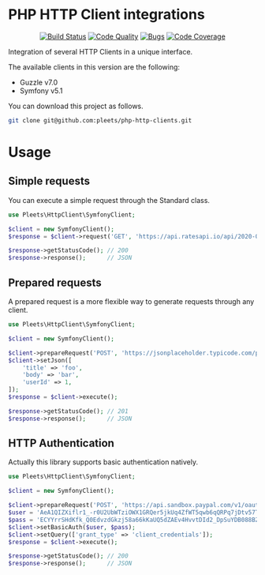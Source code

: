 # PHP HTTP Client integrations

<p align="center">
<a href="https://travis-ci.org/pleets/php-http-clients"><img src="https://travis-ci.org/pleets/php-http-clients.svg?branch=master" alt="Build Status"></a>
<a href="https://scrutinizer-ci.com/g/pleets/php-http-clients"><img src="https://img.shields.io/scrutinizer/g/pleets/php-http-clients.svg" alt="Code Quality"></a>
<a href="https://sonarcloud.io/dashboard?id=pleets_php-http-clients"><img src="https://sonarcloud.io/api/project_badges/measure?project=pleets_php-http-clients&metric=security_rating" alt="Bugs"></a>
<a href="https://scrutinizer-ci.com/g/pleets/php-http-clients/?branch=master"><img src="https://scrutinizer-ci.com/g/pleets/php-http-clients/badges/coverage.png?b=master" alt="Code Coverage"></a>
</p>

Integration of several HTTP Clients in a unique interface.

The available clients in this version are the following:

- Guzzle v7.0
- Symfony v5.1

You can download this project as follows.

```bash
git clone git@github.com:pleets/php-http-clients.git
```

# Usage

## Simple requests

You can execute a simple request through the Standard class. 

```php
use Pleets\HttpClient\SymfonyClient;

$client = new SymfonyClient();
$response = $client->request('GET', 'https://api.ratesapi.io/api/2020-07-24/?base=USD');

$response->getStatusCode(); // 200
$response->response();      // JSON
```

## Prepared requests

A prepared request is a more flexible way to generate requests through any client.

```php
use Pleets\HttpClient\SymfonyClient;

$client = new SymfonyClient();

$client->prepareRequest('POST', 'https://jsonplaceholder.typicode.com/posts');
$client->setJson([
    'title' => 'foo',
    'body' => 'bar',
    'userId' => 1,
]);
$response = $client->execute();

$response->getStatusCode(); // 201
$response->response();      // JSON
```

## HTTP Authentication

Actually this library supports basic authentication natively.

```php
use Pleets\HttpClient\SymfonyClient;

$client = new SymfonyClient();

$client->prepareRequest('POST', 'https://api.sandbox.paypal.com/v1/oauth2/token');
$user = 'AeA1QIZXiflr1_-r0U2UbWTziOWX1GRQer5jkUq4ZfWT5qwb6qQRPq7jDtv57TL4POEEezGLdutcxnkJ';
$pass = 'ECYYrrSHdKfk_Q0EdvzdGkzj58a66kKaUQ5dZAEv4HvvtDId2_DpSuYDB088BZxGuMji7G4OFUnPog6p';
$client->setBasicAuth($user, $pass);
$client->setQuery(['grant_type' => 'client_credentials']);
$response = $client->execute();

$response->getStatusCode(); // 200
$response->response();      // JSON
```